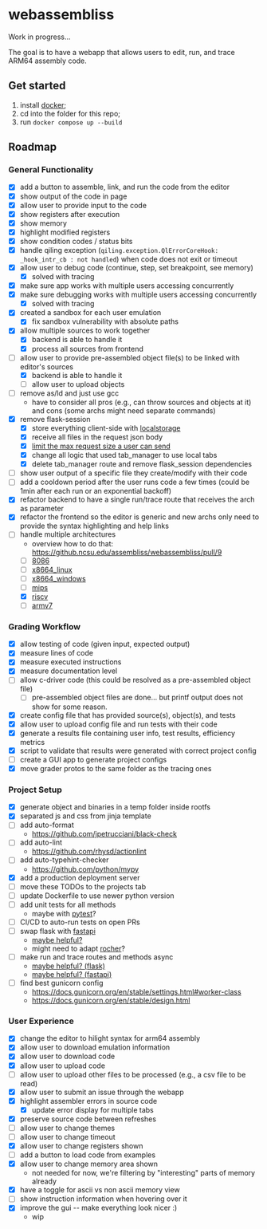 # webassembliss

Work in progress...

The goal is to have a webapp that allows users to edit, run, and trace ARM64 assembly code.

## Get started
1. install [docker](https://www.docker.com/get-started/);
2. cd into the folder for this repo;
3. run `docker compose up --build`

## Roadmap

### General Functionality
- [x] add a button to assemble, link, and run the code from the editor
- [x] show output of the code in page
- [x] allow user to provide input to the code
- [x] show registers after execution
- [x] show memory
- [x] highlight modified registers
- [x] show condition codes / status bits
- [x] handle qiling exception (`qiling.exception.QlErrorCoreHook: _hook_intr_cb : not handled`) when code does not exit or timeout 
- [x] allow user to debug code (continue, step, set breakpoint, see memory)
	- [x] solved with tracing
- [x] make sure app works with multiple users accessing concurrently
- [x] make sure debugging works with multiple users accessing concurrently
	- [x] solved with tracing
- [x] created a sandbox for each user emulation
	- [x] fix sandbox vulnerability with absolute paths
- [x] allow multiple sources to work together
	- [x] backend is able to handle it
	- [x] process all sources from frontend
- [ ] allow user to provide pre-assembled object file(s) to be linked with editor's sources
	- [x] backend is able to handle it
	- [ ] allow user to upload objects
- [ ] remove as/ld and just use gcc
	- have to consider all pros (e.g., can throw sources and objects at it) and cons (some archs might need separate commands)
- [x] remove flask-session
	- [x] store everything client-side with [localstorage](https://developer.mozilla.org/en-US/docs/Web/API/Window/localStorage)
	- [x] receive all files in the request json body
	- [x] [limit the max request size a user can send](https://flask.palletsprojects.com/en/stable/patterns/fileuploads/#improving-uploads)
	- [x] change all logic that used tab_manager to use local tabs
	- [x] delete tab_manager route and remove flask_session dependencies
- [ ] show user output of a specific file they create/modify with their code
- [ ] add a cooldown period after the user runs code a few times (could be 1min after each run or an exponential backoff)
- [x] refactor backend to have a single run/trace route that receives the arch as parameter
- [x] refactor the frontend so the editor is generic and new archs only need to provide the syntax highlighting and help links
- [ ] handle multiple architectures
	- overview how to do that: https://github.ncsu.edu/assembliss/webassembliss/pull/9
 	- [ ] [8086](https://github.com/qilingframework/rootfs/tree/master/8086)
	- [ ] [x8664_linux](https://github.com/qilingframework/rootfs/tree/master/x8664_linux_glibc2.39)
 	- [ ] [x8664_windows](https://github.com/qilingframework/rootfs/tree/master/x8664_windows/)
	- [ ] [mips](https://github.com/qilingframework/rootfs/tree/master/mips32el_linux)
	- [x] [riscv](https://github.com/qilingframework/rootfs/tree/master/riscv64_linux)
	- [ ] [armv7](https://github.com/qilingframework/rootfs/tree/master/arm_linux)

### Grading Workflow
- [x] allow testing of code (given input, expected output)
- [x] measure lines of code
- [x] measure executed instructions
- [x] measure documentation level
- [ ] allow c-driver code (this could be resolved as a pre-assembled object file)
	- [ ] pre-assembled object files are done... but printf output does not show for some reason.
- [x] create config file that has provided source(s), object(s), and tests
- [x] allow user to upload config file and run tests with their code
- [x] generate a results file containing user info, test results, efficiency metrics
- [x] script to validate that results were generated with correct project config
- [ ] create a GUI app to generate project configs
- [x] move grader protos to the same folder as the tracing ones

### Project Setup
- [x] generate object and binaries in a temp folder inside rootfs
- [x] separated js and css from jinja template
- [ ] add auto-format
	- https://github.com/jpetrucciani/black-check
- [ ] add auto-lint
	- https://github.com/rhysd/actionlint
- [ ] add auto-typehint-checker
	- https://github.com/python/mypy
- [x] add a production deployment server
- [ ] move these TODOs to the projects tab
- [ ] update Dockerfile to use newer python version
- [ ] add unit tests for all methods
	- maybe with [pytest](https://docs.pytest.org/en/stable/getting-started.html)?
- [ ] CI/CD to auto-run tests on open PRs
- [ ] swap flask with [fastapi](https://fastapi.tiangolo.com/)
	- [maybe helpful?](https://testdriven.io/blog/moving-from-flask-to-fastapi/)
	- might need to adapt [rocher](https://github.com/julien-duponchelle/rocher/blob/main/rocher/flask.py)?
- [ ] make run and trace routes and methods async
	- [maybe helpful? (flask)](https://flask.palletsprojects.com/en/stable/async-await/)
	- [maybe helpful? (fastapi)](https://fastapi.tiangolo.com/async/)
- [ ] find best gunicorn config
	- https://docs.gunicorn.org/en/stable/settings.html#worker-class
	- https://docs.gunicorn.org/en/stable/design.html

### User Experience
- [x] change the editor to hilight syntax for arm64 assembly
- [x] allow user to download emulation information
- [x] allow user to download code
- [x] allow user to upload code
- [ ] allow user to upload other files to be processed (e.g., a csv file to be read)
- [x] allow user to submit an issue through the webapp
- [x] highlight assembler errors in source code
	- [x] update error display for multiple tabs
- [x] preserve source code between refreshes
- [ ] allow user to change themes
- [ ] allow user to change timeout
- [x] allow user to change registers shown
- [ ] add a button to load code from examples
- [x] allow user to change memory area shown
	- not needed for now, we're filtering by "interesting" parts of memory already
- [x] have a toggle for ascii vs non ascii memory view
- [ ] show instruction information when hovering over it
- [x] improve the gui -- make everything look nicer :)
	- wip